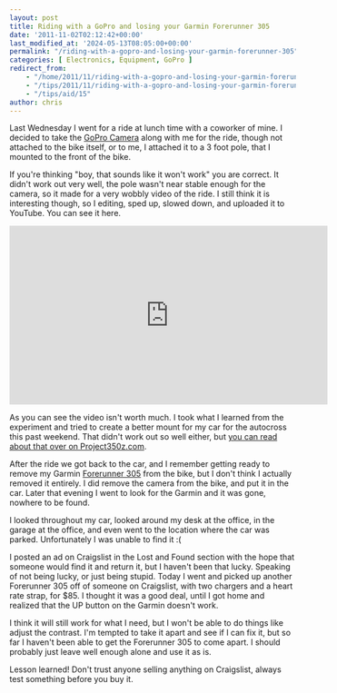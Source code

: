 ```yaml
---
layout: post
title: Riding with a GoPro and losing your Garmin Forerunner 305
date: '2011-11-02T02:12:42+00:00'
last_modified_at: '2024-05-13T08:05:00+00:00'
permalink: "/riding-with-a-gopro-and-losing-your-garmin-forerunner-305"
categories: [ Electronics, Equipment, GoPro ]
redirect_from: 
    - "/home/2011/11/riding-with-a-gopro-and-losing-your-garmin-forerunner-305"
    - "/tips/2011/11/riding-with-a-gopro-and-losing-your-garmin-forerunner-305"
    - "/tips/aid/15"
author: chris
---
```

Last Wednesday I went for a ride at lunch time with a coworker of mine. I decided to take the [GoPro Camera](https://amzn.to/4dzpxtP) along with me for the ride, though not attached to the bike itself, or to me, I attached it to a 3 foot pole, that I mounted to the front of the bike.

If you're thinking "boy, that sounds like it won't work" you are correct. It didn't work out very well, the pole wasn't near stable enough for the camera, so it made for a very wobbly video of the ride. I still think it is interesting though, so I editing, sped up, slowed down, and uploaded it to YouTube. You can see it here.

<iframe allowfullscreen="allowfullscreen" frameborder="0" height="315" src="https://www.youtube.com/embed/ZFz0ccYgm3s" width="560"></iframe>

As you can see the video isn't worth much. I took what I learned from the experiment and tried to create a better mount for my car for the autocross this past weekend. That didn't work out so well either, but [you can read about that over on Project350z.com](https://www.autocrossblog.com/mounting-a-video-camera-behind-your-car).

After the ride we got back to the car, and I remember getting ready to remove my Garmin [Forerunner 305](https://amzn.to/3WDQkzl) from the bike, but I don't think I actually removed it entirely. I did remove the camera from the bike, and put it in the car. Later that evening I went to look for the Garmin and it was gone, nowhere to be found.

I looked throughout my car, looked around my desk at the office, in the garage at the office, and even went to the location where the car was parked. Unfortunately I was unable to find it :( 

I posted an ad on Craigslist in the Lost and Found section with the hope that someone would find it and return it, but I haven't been that lucky. Speaking of not being lucky, or just being stupid. Today I went and picked up another Forerunner 305 off of someone on Craigslist, with two chargers and a heart rate strap, for $85. I thought it was a good deal, until I got home and realized that the UP button on the Garmin doesn't work.

I think it will still work for what I need, but I won't be able to do things like adjust the contrast. I'm tempted to take it apart and see if I can fix it, but so far I haven't been able to get the Forerunner 305 to come apart. I should probably just leave well enough alone and use it as is.

Lesson learned! Don't trust anyone selling anything on Craigslist, always test something before you buy it.
